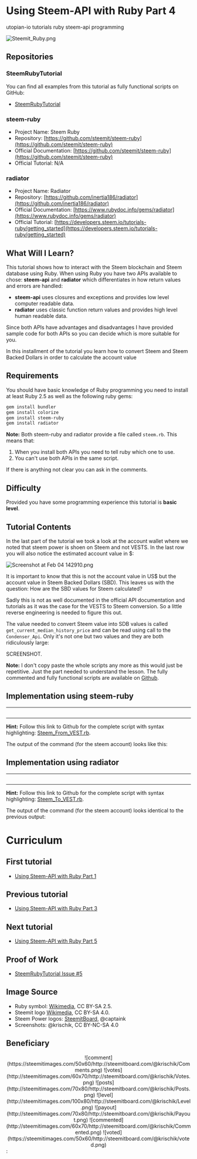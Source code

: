 # Using Steem-API with Ruby Part 4

utopian-io tutorials ruby steem-api programming

![Steemit_Ruby.png](https://steemitimages.com/500x270/https://ipfs.busy.org/ipfs/QmSDiHZ9ng7BfYFMkvwYtNVPrw3nvbzKBA1gEj3y9vU6qN)

## Repositories
### SteemRubyTutorial

You can find all examples from this tutorial as fully functional scripts on GitHub:

* [SteemRubyTutorial](https://github.com/krischik/SteemRubyTutorial)

### steem-ruby

* Project Name: Steem Ruby
* Repository: [https://github.com/steemit/steem-ruby](https://github.com/steemit/steem-ruby)
* Official Documentation: [https://github.com/steemit/steem-ruby](https://github.com/steemit/steem-ruby)
* Official Tutorial: N/A

### radiator

* Project Name: Radiator
* Repository: [https://github.com/inertia186/radiator](https://github.com/inertia186/radiator)
* Official Documentation: [https://www.rubydoc.info/gems/radiator](https://www.rubydoc.info/gems/radiator)
* Official Tutorial: [https://developers.steem.io/tutorials-ruby/getting_started](https://developers.steem.io/tutorials-ruby/getting_started)

## What Will I Learn?

This tutorial shows how to interact with the Steem blockchain and Steem database using Ruby. When using Ruby you have two APIs available to chose: **steem-api** and **radiator** which differentiates in how return values and errors are handled:

* **steem-api** uses closures and exceptions and provides low level computer readable data.
* **radiator** uses classic function return values and provides high level human readable data.

Since both APIs have advantages and disadvantages I have provided sample code for both APIs so you can decide which is more suitable for you.

In this installment of the tutorial you learn how to convert Steem and Steem Backed Dollars in order to calculate the account value

## Requirements

You should have basic knowledge of Ruby programming you need to install at least Ruby 2.5 as well as the following ruby gems:

```sh
gem install bundler
gem install colorize
gem install steem-ruby
gem install radiator
```

**Note:** Both steem-ruby and radiator provide a file called `steem.rb`. This means that:

1. When you install both APIs you need to tell ruby which one to use.
2. You can't use both APIs in the same script.

If there is anything not clear you can ask in the comments.

## Difficulty

Provided you have some programming experience this tutorial is **basic level**.

## Tutorial Contents

In the last part of the tutorial we took a look at the account wallet where we noted that steem power is shoen on Steem and not VESTS. In the last row you will also notice the estimated account value in $:

![Screenshot at Feb 04 142910.png](https://files.steempeak.com/file/steempeak/krischik/wacyfyC6-Screenshot20at20Feb20042014-29-10.png)

It is important to know that this is not the account value in US$ but the account value in Steem Backed Dollars (SBD). This leaves us with the question: How are the SBD values for Steem calculated?

Sadly this is not as well documented in the official API documentation and tutorials as it was the case for the VESTS to Steem conversion. So a little reverse engineering is needed to figure this out.

The value needed to convert Steem value into SDB values is called `get_current_median_history_price` and can be read using call to the `Condenser_Api`. Only it's not one but two values and they are both ridiculously large:

SCREENSHOT.




**Note:** I don't copy paste the whole scripts any more as this would just be repetitive. Just the part needed to understand the lesson. The fully commented and fully functional scripts are available on [Github](https://github.com/krischik/SteemRubyTutorial/tree/master/Scripts).

## Implementation using steem-ruby

-----

```ruby
```

-----

**Hint:** Follow this link to Github for the complete script with syntax highlighting: [Steem_From_VEST.rb](https://github.com/krischik/SteemRubyTutorial/blob/master/Scripts/Steem_From_VEST.rb).

The output of the command (for the steem account) looks like this:

## Implementation using radiator

-----

```ruby
```

-----

**Hint:** Follow this link to Github for the complete script with syntax highlighting: [Steem_To_VEST.rb](https://github.com/krischik/SteemRubyTutorial/blob/master/Scripts/Steem_To_VEST.rb).

The output of the command (for the steem account) looks identical to the previous output:

# Curriculum
## First tutorial

* [Using Steem-API with Ruby Part 1](https://steemit.com/@krischik/using-steem-api-with-ruby-part-1)

## Previous tutorial

* [Using Steem-API with Ruby Part 3](https://steemit.com/@krischik/using-steem-api-with-ruby-part-4)

## Next tutorial

* [Using Steem-API with Ruby Part 5](https://steemit.com/@krischik/using-steem-api-with-ruby-part-6)

## Proof of Work

* [SteemRubyTutorial Issue #5](https://github.com/krischik/SteemRubyTutorial/issues/5)

## Image Source

* Ruby symbol: [Wikimedia](https://commons.wikimedia.org/wiki/File:Ruby_logo.svg), CC BY-SA 2.5.
* Steemit logo [Wikimedia](https://commons.wikimedia.org/wiki/File:Steemit_New_Logo.png), CC BY-SA 4.0.
* Steem Power logos: [SteemitBoard](http://steemitboard.com), @captaink
* Screenshots: @krischik, CC BY-NC-SA 4.0

## Beneficiary

<center> ![comment](https://steemitimages.com/50x60/http://steemitboard.com/@krischik/Comments.png) ![votes](http://steemitimages.com/60x70/http://steemitboard.com/@krischik/Votes.png) ![posts](http://steemitimages.com/70x80/http://steemitboard.com/@krischik/Posts.png) ![level](http://steemitimages.com/100x80/http://steemitboard.com/@krischik/Level.png) ![payout](http://steemitimages.com/70x80/http://steemitboard.com/@krischik/Payout.png) ![commented](http://steemitimages.com/60x70/http://steemitboard.com/@krischik/Commented.png) ![voted](https://steemitimages.com/50x60/http://steemitboard.com/@krischik/voted.png) </center>

<!-- vim: set wrap tabstop=8 shiftwidth=3 softtabstop=3 noexpandtab : -->
<!-- vim: set textwidth=0 filetype=markdown foldmethod=marker nospell : -->
<!-- vim: set spell spelllang=en_gb fileencoding=utf-8 : -->:
